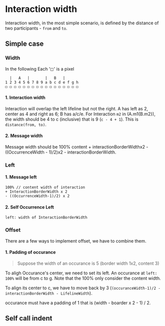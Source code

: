 # Interaction width

Interaction width, in the most simple scenario, is defined by the distance of two participants -
`from` and `to`.

## Simple case

### Width

In the following
Each '◻' is a pixel

```
  |   A   |       |   B   |
1 2 3 4 5 6 7 8 9 a b c d e f g h
◻ ◻ ◻ ◻ ◻ ◻ ◻ ◻ ◻ ◻ ◻ ◻ ◻ ◻ ◻ ◻ ◻
```

#### 1. Interaction width

Interaction will overlap the left lifeline but not the right.
A has left as 2, center as 4 and right as 6; B has a/c/e. For Interaction `m2` in (A.m1{B.m2}),
the width should be 4 to c (inclusive) that is 9 (`c - 4 + 1`). This is `distance(from, to)`.

#### 2. Message width

Message width should be 100% content + interactionBorderWidthx2 - ((OccurrenceWidth - 1)/2)x2 - interactionBorderWidth.

### Left

#### 1. Message left

```
100% // content width of interaction
+ InteractionBorderWidth x 2
- ((OccurrenceWidth-1)/2) x 2
```

#### 2. Self Occurrence Left

```
left: width of InteractionBorderWidth
```

### Offset

There are a few ways to implement offset, we have to combine them.

#### 1. Padding of occurance

> Suppose the width of an occurance is 5 (border width 1x2, content 3)

To aligh Occurance's center, we need to set its left. An occurance
at `left: 100%` will be from c to g. Note that the 100% only consider
the content width.

To align its center to c, we
have to move back by 3 (`(occuranceWidth-1)/2 - interactionBorderWidth - LifelineWidth`).

occurance must have a padding of 1 that is (width - boarder x 2 - 1) / 2.

## Self call indent

